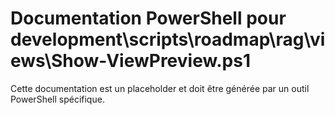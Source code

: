 # Documentation PowerShell pour development\scripts\roadmap\rag\views\Show-ViewPreview.ps1

Cette documentation est un placeholder et doit être générée par un outil PowerShell spécifique.
